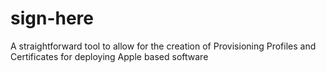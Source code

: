 # sign-here
A straightforward tool to allow for the creation of Provisioning Profiles and Certificates for deploying Apple based software
